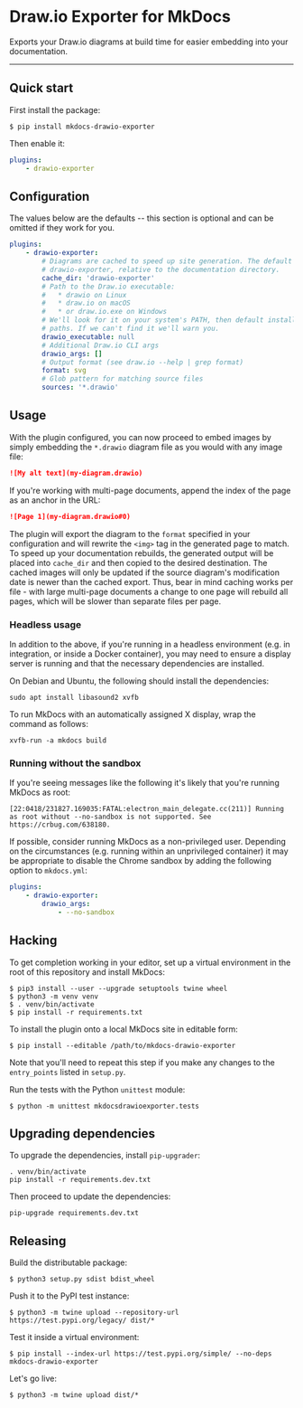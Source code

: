 # Draw.io Exporter for MkDocs

Exports your Draw.io diagrams at build time for easier embedding into your documentation.

---

## Quick start

First install the package:

```
$ pip install mkdocs-drawio-exporter
```

Then enable it:

```yaml
plugins:
    - drawio-exporter
```

## Configuration

The values below are the defaults -- this section is optional and can be omitted if they work for you.

```yaml
plugins:
    - drawio-exporter:
        # Diagrams are cached to speed up site generation. The default path is
        # drawio-exporter, relative to the documentation directory.
        cache_dir: 'drawio-exporter'
        # Path to the Draw.io executable:
        #   * drawio on Linux
        #   * draw.io on macOS
        #   * or draw.io.exe on Windows
        # We'll look for it on your system's PATH, then default installation
        # paths. If we can't find it we'll warn you.
        drawio_executable: null
        # Additional Draw.io CLI args
        drawio_args: []
        # Output format (see draw.io --help | grep format)
        format: svg
        # Glob pattern for matching source files
        sources: '*.drawio'
```

## Usage

With the plugin configured, you can now proceed to embed images by simply embedding the `*.drawio` diagram file as you would with any image file:

```markdown
![My alt text](my-diagram.drawio)
```

If you're working with multi-page documents, append the index of the page as an anchor in the URL:

```markdown
![Page 1](my-diagram.drawio#0)
```

The plugin will export the diagram to the `format` specified in your configuration and will rewrite the `<img>` tag in the generated page to match. To speed up your documentation rebuilds, the generated output will be placed into `cache_dir` and then copied to the desired destination. The cached images will only be updated if the source diagram's modification date is newer than the cached export. Thus, bear in mind caching works per file - with large multi-page documents a change to one page will rebuild all pages, which will be slower than separate files per page.

### Headless usage

In addition to the above, if you're running in a headless environment (e.g. in integration, or inside a Docker container), you may need to ensure a display server is running and that the necessary dependencies are installed.

On Debian and Ubuntu, the following should install the dependencies:

```console
sudo apt install libasound2 xvfb
```

To run MkDocs with an automatically assigned X display, wrap the command as follows:

```console
xvfb-run -a mkdocs build
```

### Running without the sandbox

If you're seeing messages like the following it's likely that you're running MkDocs as root:

```text
[22:0418/231827.169035:FATAL:electron_main_delegate.cc(211)] Running as root without --no-sandbox is not supported. See https://crbug.com/638180.
```

If possible, consider running MkDocs as a non-privileged user. Depending on the circumstances (e.g. running within an unprivileged container) it may be appropriate to disable the Chrome sandbox by adding the following option to `mkdocs.yml`:

```yaml
plugins:
    - drawio-exporter:
        drawio_args:
            - --no-sandbox
```

## Hacking

To get completion working in your editor, set up a virtual environment in the root of this repository and install MkDocs:

```
$ pip3 install --user --upgrade setuptools twine wheel
$ python3 -m venv venv
$ . venv/bin/activate
$ pip install -r requirements.txt
```

To install the plugin onto a local MkDocs site in editable form:

```
$ pip install --editable /path/to/mkdocs-drawio-exporter
```

Note that you'll need to repeat this step if you make any changes to the `entry_points` listed in `setup.py`.

Run the tests with the Python `unittest` module:

```
$ python -m unittest mkdocsdrawioexporter.tests
```

## Upgrading dependencies

To upgrade the dependencies, install `pip-upgrader`:

```console
. venv/bin/activate
pip install -r requirements.dev.txt
```

Then proceed to update the dependencies:

```console
pip-upgrade requirements.dev.txt
```

## Releasing

Build the distributable package:

```
$ python3 setup.py sdist bdist_wheel
```

Push it to the PyPI test instance:

```
$ python3 -m twine upload --repository-url https://test.pypi.org/legacy/ dist/*
```

Test it inside a virtual environment:

```
$ pip install --index-url https://test.pypi.org/simple/ --no-deps mkdocs-drawio-exporter
```

Let's go live:

```
$ python3 -m twine upload dist/*
```
